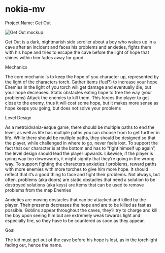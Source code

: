 # nokia-mv

Project Name: Get Out

![Get Out mockup](https://i.imgur.com/dJrZ41d.png)

Get Out is a dark, nightmarish side scroller about a boy who wakes up in a cave after an incident and faces his problems and anxieties, fights them with his hope and tries to escape the cave before the light of hope that shines within him fades away for good.

Mechanics

The core mechanic is to keep the hope of you character up, represented by the light of the characters torch.
Gather items (fuel?) to increase your hope
Enemies in the light of you torch will get damage and eventually die, but your hope decreases.
Static obstacles eating hope to free the way (your problems)
Attack the enemies to kill them. This forces the player to get close to the enemy, thus it will cost some hope, but it makes more sense as hope keeps you going, but does not solve your problems

Level Design

As a metroidvania-esque game, there should be multiple paths to end the level, as well as life has multiple paths you can choose from to get further in life.
While there should be multiple paths, they should be designed so that the player, while challenged in where to go, never feels lost.
To support the fact that our character is at the bottom and has to “fight himself up again”, the level design should lead the player upwards.  Likewise, if the player is going way too downwards, it might signify that they’re going in the wrong way.
To support fighting the characters anxieties / problems, reward paths with more enemies with more torches to give him more hope. It should reflect that it’s a good thing to face and fight their problems. Not always, but often.
problems (aka doors) are static obstacles that need a solution to be destroyed
solutions (aka keys) are items that can be used to remove problems from the map
Enemies

Anxieties are moving obstacles that can be attacked and killed by the player. Their presents decreases the hope and are to be killed as fast as possible.
Goblins appear throughout the caves, they’ll try to charge and kill the boy upon seeing him but are extremely weak towards light and especially fire, so they have to be countered as soon as they appear.

Goal

The kid must get out of the cave before his hope is lost, as in the torchlight fading out, hence the name.
